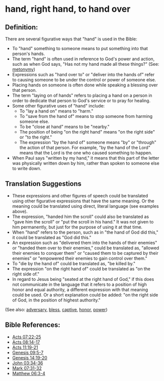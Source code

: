 # hand, right hand, to hand over #

## Definition: ##

There are several figurative ways that "hand" is used in the Bible:

* To "hand" something to someone means to put something into that person's hands.
* The term "hand" is often used in reference to God's power and action, such as when God says, "Has not my hand made all these things?" (See: [metonymy](https://git.door43.org/Door43/en-ta-translate-vol2/src/master/content/figs_metonymy.md))
* Expressions such as "hand over to" or "deliver into the hands of" refer to causing someone to be under the control or power of someone else.
* Placing hands on someone is often done while speaking a blessing over that person.
* The term "laying on of hands" refers to placing a hand on a person in order to dedicate that person to God's service or to pray for healing.
* Some other figurative uses of "hand" include:
   * To "lay a hand on" means to "harm."
   * To "save from the hand of" means to stop someone from harming someone else.
   * To be "close at hand" means to be "nearby."
   * The position of being "on the right hand" means "on the right side" or "to the right."
   * The expression "by the hand of" someone means "by" or "through" the action of that person. For example, "by the hand of the Lord" means that the Lord is the one who caused something to happen.
* When Paul says "written by my hand," it means that this part of the letter was physically written down by him, rather than spoken to someone else to write down.

## Translation Suggestions ##

* These expressions and other figures of speech could be translated using other figurative expressions that have the same meaning. Or the meaning could be translated using direct, literal language (see examples above).
* The expression, "handed him the scroll" could also be translated as "gave him the scroll" or "put the scroll in his hand." It was not given to him permanently, but just for the purpose of using it at that time.
* When "hand" refers to the person, such as in "the hand of God did this," it could be translated as "God did this."
* An expression such as "delivered them into the hands of their enemies" or "handed them over to their enemies," could be translated as, "allowed their enemies to conquer them" or "caused them to be captured by their enemies" or "empowered their enemies to gain control over them."
* To "die by the hand of" could be translated as, "be killed by."
* The expression "on the right hand of" could be translated as "on the right side of."
* In regard to Jesus being "seated at the right hand of God," if this does not communicate in the language that it refers to a position of high honor and equal authority, a different expression with that meaning could be used. Or a short explanation could be added: "on the right side of God, in the position of highest authority."

(See also: [adversary](../other/adversary.md), [bless](../kt/bless.md), [captive](../other/captive.md), [honor](../other/honor.md), [power](../kt/power.md))

## Bible References: ##

* [Acts 07:22-25](https://door43.org/en/bible/notes/act/07/22)
* [Acts 08:14-17](https://door43.org/en/bible/notes/act/08/14)
* [Acts 11:19-21](https://door43.org/en/bible/notes/act/11/19)
* [Genesis 09:5-7](https://door43.org/en/bible/notes/gen/09/05)
* [Genesis 14:19-20](https://door43.org/en/bible/notes/gen/14/19)
* [John 03:34-36](https://door43.org/en/bible/notes/jhn/03/34)
* [Mark 07:31-32](https://door43.org/en/bible/notes/mrk/07/31)
* [Matthew 06:3-4](https://door43.org/en/bible/notes/mat/06/03)


